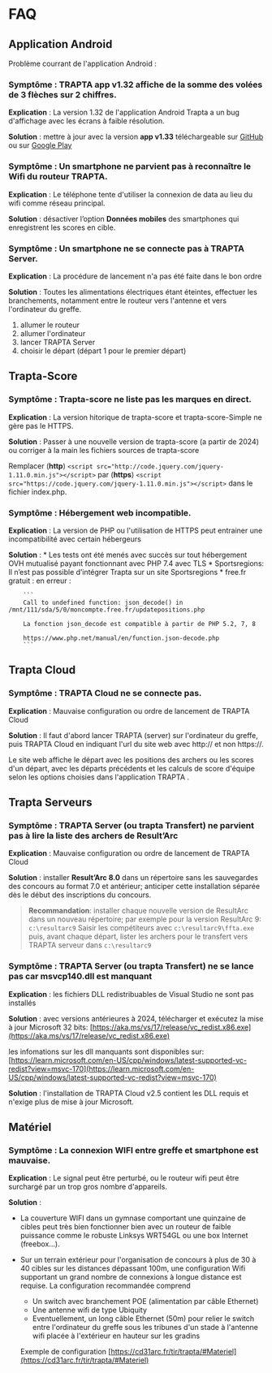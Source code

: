 # FAQ


## Application Android
Problème courrant de l'application Android :

### **Symptôme** : TRAPTA app v1.32 affiche de la somme des volées de 3 flèches sur 2 chiffres.

  **Explication** : La version 1.32 de l'application Android Trapta a un bug d'affichage avec les écrans à faible résolution.

  **Solution** : mettre à jour avec la version **app v1.33** téléchargeable sur [GitHub](https://github.com/TRAPTAProject/trapta-app/releases) ou sur [Google Play](https://play.google.com/store/apps/details?id=com.trapta.app)

  

### **Symptôme** : Un smartphone ne parvient pas à reconnaître le Wifi du routeur TRAPTA.

  **Explication** : Le téléphone tente d'utiliser la connexion de data au lieu du wifi comme réseau principal.

  **Solution** : désactiver l’option **Données mobiles** des smartphones qui enregistrent les scores en cible.

### **Symptôme** : Un smartphone ne se connecte pas à TRAPTA Server.

  **Explication** : La procédure de lancement n'a pas été faite dans le bon ordre

  **Solution** : Toutes les alimentations électriques étant éteintes, effectuer les branchements, notamment entre le routeur vers l'antenne et vers l'ordinateur du greffe.
  1. allumer le routeur
  2. allumer l'ordinateur
  3. lancer TRAPTA Server
  4. choisir le départ (départ 1 pour le premier départ)

## Trapta-Score

### **Symptôme** :  Trapta-score  ne liste pas les marques en direct.

  **Explication** : La version hitorique de trapta-score et trapta-score-Simple ne gère pas le HTTPS.

  **Solution** : Passer à une nouvelle version de trapta-score (a partir de 2024) ou corriger à la main les fichiers sources de trapta-score 
  
  Remplacer (**http**)
  ```<script src="http://code.jquery.com/jquery-1.11.0.min.js"></script>```
  par (**https**)
  ```<script src="https://code.jquery.com/jquery-1.11.0.min.js"></script>```
  dans le fichier index.php.

### **Symptôme** : Hébergement web incompatible.

  **Explication** : La version de PHP ou l'utilisation de HTTPS peut entrainer une incompatibilité avec certain hébergeurs

  **Solution** : 
    * Les tests ont été menés avec succès sur tout hébergement OVH mutualisé payant fonctionnant avec PHP 7.4 avec TLS
    * Sportsregions: Il n’est pas possible d’intégrer Trapta sur un site Sportsregions
    * free.fr gratuit :  en erreur :

        ```
        Call to undefined function: json_decode() in /mnt/111/sda/5/0/moncompte.free.fr/updatepositions.php

        La fonction json_decode est compatible à partir de PHP 5.2, 7, 8

        https://www.php.net/manual/en/function.json-decode.php
        ```



## Trapta Cloud

### **Symptôme** : TRAPTA Cloud ne se connecte pas.

  **Explication** : Mauvaise configuration ou ordre de lancement de TRAPTA Cloud

  **Solution** : Il faut d'abord lancer TRAPTA (server) sur l'ordinateur du greffe, puis TRAPTA Cloud en indiquant l'url du site web avec http:// et non https://.

  Le site web affiche le départ avec les positions des archers ou les scores d'un départ, avec les départs précédents et les calculs de score d'équipe selon les options choisies dans l'application TRAPTA .


## Trapta Serveurs

### **Symptôme** : TRAPTA Server (ou trapta Transfert) ne parvient pas à lire la liste des archers de Result’Arc

  **Explication** : Mauvaise configuration ou ordre de lancement de TRAPTA Cloud

  **Solution** : installer **Result’Arc 8.0** dans un répertoire sans les sauvegardes des concours au format 7.0 et antérieur; anticiper cette installation séparée dès le début des inscriptions du concours.

  >  **Recommandation**: installer chaque nouvelle version de ResultArc dans un nouveau répertoire; par exemple pour la version ResultArc 9:
``c:\resultarc9``
  Saisir les compétiteurs avec ``c:\resultarc9\ffta.exe`` puis, avant chaque départ, lister les archers pour le transfert vers TRAPTA serveur dans ``c:\resultarc9``

### **Symptôme** : TRAPTA Server (ou trapta Transfert) ne se lance pas car msvcp140.dll est manquant

  **Explication** : les fichiers DLL redistribuables de Visual Studio ne sont pas installés

  **Solution** : avec versions antérieures à 2024, télécharger et exécutez la mise à jour Microsoft 32 bits: [https://aka.ms/vs/17/release/vc_redist.x86.exe](https://aka.ms/vs/17/release/vc_redist.x86.exe)
  
les infomations sur les dll manquants sont disponibles sur:
[https://learn.microsoft.com/en-US/cpp/windows/latest-supported-vc-redist?view=msvc-170](https://learn.microsoft.com/en-US/cpp/windows/latest-supported-vc-redist?view=msvc-170)

**Solution** : l'installation de TRAPTA Cloud v2.5 contient les DLL requis et n'exige plus de mise à jour Microsoft.

## Matériel

### **Symptôme** : La connexion WIFI entre greffe et smartphone est mauvaise.

  **Explication** : Le signal peut être perturbé, ou le routeur wifi peut être surchargé par un trop gros nombre d'appareils.

  **Solution** : 
  * La couverture WIFI dans un gymnase comportant une quinzaine de cibles peut très bien fonctionner bien avec un routeur de faible puissance comme le robuste Linksys WRT54GL ou une box Internet (freebox...).
  * Sur un terrain extérieur pour l'organisation de concours à plus de 30 à 40 cibles sur les distances dépassant 100m, une configuration Wifi supportant un grand nombre de connexions à longue distance est requise.
    La configuration recommandée comprend
    * Un switch avec branchement POE (alimentation par câble Ethernet)
    * Une antenne wifi de type Ubiquity
    * Eventuellement, un long câble Ethernet (50m) pour relier le switch entre l'ordinateur du greffe sous les tribunes d'un stade à l'antenne wifi placée à l'extérieur en hauteur sur les gradins

    Exemple de configuration [https://cd31arc.fr/tir/trapta/#Materiel](https://cd31arc.fr/tir/trapta/#Materiel)
